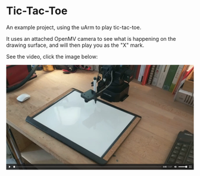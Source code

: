 # Tic-Tac-Toe

An example project, using the uArm to play tic-tac-toe.

It uses an attached OpenMV camera to see what is happening on the drawing surface, and will then play you as the "X" mark.

See the video, click the image below:

[![Tic-Tac-Toe Video](./tictactoe_video_image.png)](./tictactoe_video.mp4)
